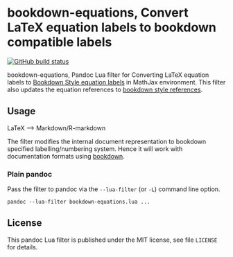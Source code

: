 bookdown-equations, Convert LaTeX equation labels to bookdown compatible labels
==================================================================

[![GitHub build status][CI badge]][CI workflow]

bookdown-equations, Pandoc Lua filter for Converting LaTeX equation labels to [Bookdown Style equation labels](https://bookdown.org/yihui/bookdown/markdown-extensions-by-bookdown.html) in MathJax environment.
This filter also updates the equation references to [bookdown style references](https://bookdown.org/yihui/bookdown/markdown-extensions-by-bookdown.html).


[CI badge]: https://img.shields.io/github/workflow/status/Abhi-1U/bookdown-equations/CI?logo=github
[CI workflow]: https://github.com/Abhi-1U/bookdown-equations/actions/workflows/ci.yaml


Usage
------------------------------------------------------------------

LaTeX --> Markdown/R-markdown

The filter modifies the internal document representation to bookdown specified labelling/numbering
system. Hence it will work with documentation formats using [bookdown](https://bookdown.org/).

### Plain pandoc

Pass the filter to pandoc via the `--lua-filter` (or `-L`) command
line option.

    pandoc --lua-filter bookdown-equations.lua ...



License
------------------------------------------------------------------

This pandoc Lua filter is published under the MIT license, see
file `LICENSE` for details.
